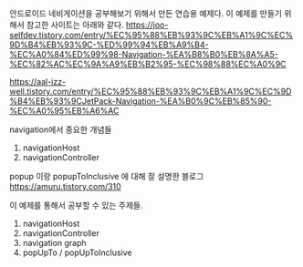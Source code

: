 안드로이드 네비게이션을 공부해보기 위해서 만든 연습용 예제다.
이 예제를 만들기 위해서 참고한 사이트는 아래와 같다.
https://joo-selfdev.tistory.com/entry/%EC%95%88%EB%93%9C%EB%A1%9C%EC%9D%B4%EB%93%9C-%ED%99%94%EB%A9%B4-%EC%A0%84%ED%99%98-Navigation-%EA%B8%B0%EB%8A%A5-%EC%82%AC%EC%9A%A9%EB%B2%95-%EC%98%88%EC%A0%9C

https://aal-izz-well.tistory.com/entry/%EC%95%88%EB%93%9C%EB%A1%9C%EC%9D%B4%EB%93%9CJetPack-Navigation-%EA%B0%9C%EB%85%90-%EC%A0%95%EB%A6%AC

navigation에서 중요한 개념들
1. navigationHost
2. navigationController

popup 이랑 popupToInclusive 에 대해 잘 설명한 블로그
https://amuru.tistory.com/310

이 예제를 통해서 공부할 수 있는 주제들.
1. navigationHost
2. navigationController
3. navigation graph
4. popUpTo / popUpToInclusive